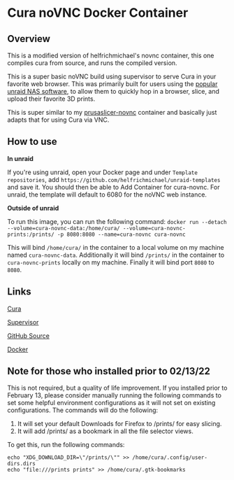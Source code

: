 # Cura noVNC Docker Container

## Overview

This is a modified version of helfrichmichael's novnc container, this one compiles cura from source, and runs the compiled version.

This is a super basic noVNC build using supervisor to serve Cura in your favorite web browser. This was primarily built for users using the [popular unraid NAS software](https://unraid.net), to allow them to quickly hop in a browser, slice, and upload their favorite 3D prints. 

This is super similar to my [prusaslicer-novnc](https://github.com/helfrichmichael/prusaslicer-novnc) container and basically just adapts that for using Cura via VNC.

## How to use

**In unraid**

If you're using unraid, open your Docker page and under `Template repositories`, add `https://github.com/helfrichmichael/unraid-templates` and save it. You should then be able to Add Container for cura-novnc. For unraid, the template will default to 6080 for the noVNC web instance.

**Outside of unraid**

To run this image, you can run the following command: `docker run --detach --volume=cura-novnc-data:/home/cura/ --volume=cura-novnc-prints:/prints/ -p 8080:8080 --name=cura-novnc cura-novnc`

This will bind `/home/cura/` in the container to a local volume on my machine named `cura-novnc-data`. Additionally it will bind `/prints/` in the container to `cura-novnc-prints` locally on my machine. Finally it will bind port `8080` to `8080`.

## Links

[Cura](https://github.com/Ultimaker/Cura)

[Supervisor](http://supervisord.org/)

[GitHub Source](https://github.com/helfrichmichael/cura-novnc)

[Docker](https://hub.docker.com/r/mikeah/cura-novnc)

## Note for those who installed prior to 02/13/22

This is not required, but a quality of life improvement. If you installed prior to February 13, please consider manually running the following commands to set some helpful environment configurations as it will not set on existing configurations. The commands will do the following:

1. It will set your default Downloads for Firefox to /prints/ for easy slicing.
2. It will add /prints/ as a bookmark in all the file selector views.

To get this, run the following commands:

```
echo "XDG_DOWNLOAD_DIR=\"/prints/\"" >> /home/cura/.config/user-dirs.dirs
echo "file:///prints prints" >> /home/cura/.gtk-bookmarks 
```
